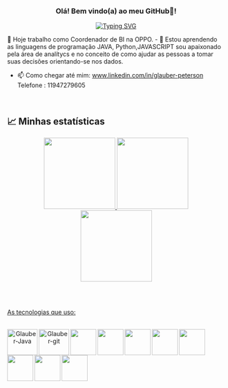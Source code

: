 

<div>
 <h3 align="center">
Olá! Bem vindo(a) ao meu GitHub👋!
   
 </h3>
<div>
<p align="center">
         <a href="https://git.io/typing-svg"><img src="https://readme-typing-svg.demolab.com?font=Fira+Code&pause=1000&color=FF8924&width=435&lines=Back+End+Development+" alt="Typing SVG" /></a>
 </p>
 
</div>
</div>
🔭 Hoje trabalho como Coordenador de BI na OPPO.
	- 🌱 Estou aprendendo as linguagens de programação JAVA, Python,JAVASCRIPT sou apaixonado pela área de analítycs e no conceito de como ajudar as pessoas a tomar suas decisões orientando-se nos dados. 
 

 - 📫 Como chegar até mim: www.linkedin.com/in/glauber-peterson Telefone : 11947279605 


<br>

## :chart_with_upwards_trend: Minhas estatísticas

<div style="display: inline_block" align = "center">
  <a href="https://github.com/Glauber8289">
  <img height="165em" src="https://github-readme-stats-git-masterrstaa-rickstaa.vercel.app/api?username=Glauber8289&show_icons=true&theme=chartreuse-dark&include_all_commits=true&count_private=true"/>
  <img height="165em" src="https://github-readme-stats-git-masterrstaa-rickstaa.vercel.app/api/top-langs/?username=Glauber8289&layout=compact&langs_count=168&theme=chartreuse-dark"/>
          
</div>
</div>

</div>
</div>

<div align = "center">
<a href="https://git.io/streak-stats">
  <img height="165em" src="https://github-readme-streak-stats.herokuapp.com/?user=Glauber8289&theme=hacker"/> 
</div>

</div>
 
 <br><br>



As tecnologias que uso:
<div style="display: inline_block" align = "center"><br>
	 <img align="left"" alt="Glauber-Java" height="60" width="70" src="https://cdn.jsdelivr.net/gh/devicons/devicon/icons/java/java-original-wordmark.svg"/>
	  <img align="left" alt="Glauber-git" height="60" width="70" src="https://cdn.jsdelivr.net/gh/devicons/devicon/icons/github/github-original-wordmark.svg" />
	  <img align="left"  height="60" width="60" src="https://cdn.jsdelivr.net/gh/devicons/devicon/icons/spring/spring-original.svg" />
	    <img align="left"  height="60" width="60" src="https://cdn.jsdelivr.net/gh/devicons/devicon/icons/bootstrap/bootstrap-original.svg" />
           <img align="left"  height="60" width="60" src="https://cdn.jsdelivr.net/gh/devicons/devicon/icons/html5/html5-original.svg" />                                         <img align="left"  height="60" width="60" src="https://cdn.jsdelivr.net/gh/devicons/devicon/icons/css3/css3-original.svg"/>
	    <img align="left"  height="60" width="60" src="https://cdn.jsdelivr.net/gh/devicons/devicon/icons/git/git-original.svg"/>
	 <img align="left"  height="60" width="60" src="https://cdn.jsdelivr.net/gh/devicons/devicon/icons/mysql/mysql-original.svg"/>											 <img align="left"  height="60" width="60" src="https://cdn.jsdelivr.net/gh/devicons/devicon/icons/python/python-original-wordmark.svg" />
         <img align="left"  height="60" width="60"src="https://cdn.jsdelivr.net/gh/devicons/devicon/icons/angularjs/angularjs-original.svg" />
                    				   
																   
																      


       
       
     
